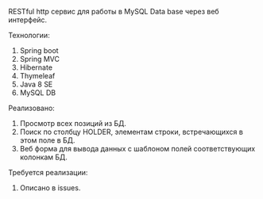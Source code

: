 RESTful http сервис для работы в MySQL Data base через веб интерфейс.

Технологии:
1. Spring boot
2. Spring MVC
3. Hibernate
4. Thymeleaf
5. Java 8 SE
6. MySQL DB

Реализовано:
1. Просмотр всех позиций из БД.
2. Поиск по столбцу HOLDER, элементам строки, встречающихся в этом поле в БД.
3. Веб форма для вывода данных с шаблоном полей соответствующих колонкам БД.

Требуется реализации:

1. Описано в issues.
